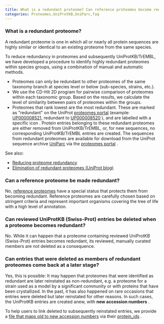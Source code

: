 ```yaml
---
title: What is a redundant proteome? Can reference proteomes become redundant? Can reviewed UniProtKB (Swiss-Prot) entries be deleted when a proteome becomes redundant?
categories: Proteomes,UniProtKB,UniParc,faq
---
```


### What is a redundant proteome?

A redundant proteome is one in which all or nearly all protein sequences are highly similar or identical to an existing proteome from the same species.

To reduce redundancy in proteomes and subsequently UniProtKB/TrEMBL, we have developed a procedure to identify highly redundant proteomes within species groups, using a combination of manual and automatic methods.

-   Proteomes can only be redundant to other proteomes of the same taxonomy branch at species level or below (sub-species, strains, etc.).
-   We use the CD-Hit 2D program for pairwise comparison of proteomes within each taxonomic group. Based on the results, we calculate the level of similarity between pairs of proteomes within the groups.
-   Proteomes that rank lowest are the most redundant. These are marked as "redundant" on the UniProt [proteomes portal](http://www.uniprot.org/proteomes) (example: [UP000008521](http://www.uniprot.org/proteomes/UP000008521), redundant to [UP000008520](http://www.uniprot.org/proteomes/UP000008520) ), and are labelled with a specific icon . Protein entries belonging to these redundant proteomes are either removed from UniProtKB/TrEMBL, or, for new sequences, no corresponding UniProtKB/TrEMBL entries are created. The sequences from redundant proteomes are available for download from the UniProt sequence archive [UniParc](http://www.uniprot.org/uniparc) via the [proteomes portal](http://www.uniprot.org/proteomes) .

See also:

-   [Reducing proteome redundancy](http://www.uniprot.org/help/proteome%5Fredundancy)
-   [Elimination of redundant proteomes (UniProt blog)](https://insideuniprot.blogspot.com/2015/05/)

### Can a reference proteome be made redundant?

No, [reference proteomes](http://www.uniprot.org/help/reference%5Fproteome) have a special status that protects them from becoming redundant. Reference proteomes are carefully chosen based on stringent criteria and represent important organisms covering the tree of life with a high level of annotation.

### Can reviewed UniProtKB (Swiss-Prot) entries be deleted when a proteome becomes redundant?

No. While it can happen that a proteome containing reviewed UniProtKB (Swiss-Prot) entries becomes redundant, its reviewed, manually curated members are not deleted as a consequence.

### Can entries that were deleted as members of redundant proteomes come back at a later stage?

Yes, this is possible: It may happen that proteomes that were identified as redundant are later reinstated as non-redundant, e.g. a proteome for a strain used as a model by a significant community or with proteins that have been crystallized. In the past, it has also happened on rare occasions that entries were deleted but later reinstated for other reasons. In such cases, the UniProtKB entries are created anew, with **new accession numbers** .

To help users to link deleted to subsequently reinstated entries, we provide a [file that maps old to new accession numbers](https://ftp.uniprot.org/pub/databases/uniprot/current%5Frelease/knowledgebase/complete/docs/reinstated%5Fmap.txt.gz) via their [protein\_ids](http://www.uniprot.org/help/sequence%5Forigin) .
